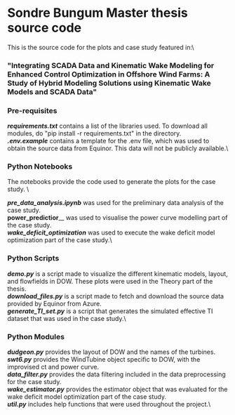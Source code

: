 # Sondre Bungum Master thesis source code
This is the source code for the plots and case study featured in:\
### "Integrating SCADA Data and Kinematic Wake Modeling for Enhanced Control Optimization in Offshore Wind Farms: A Study of Hybrid Modeling Solutions using Kinematic Wake Models and SCADA Data"

### Pre-requisites
**_requirements.txt_** contains a list of the libraries used. To download all modules, do "pip install -r requirements.txt" in the directory.\
**_.env.example_** contains a template for the .env file, which was used to obtain the source data from Equinor. This data will not be publicly available.\

### Python Notebooks
The notebooks provide the code used to generate the plots for the case study. \

**_pre_data_analysis.ipynb_** was used for the preliminary data analysis of the case study.\
**power_predictior**__ was used to visualise the power curve modelling part of the case study.\
**_wake_deficit_optimization_** was used to execute the wake deficit model optimization part of the case study.\

### Python Scripts

_**demo.py**_ is a script made to visualize the different kinematic models, layout, and flowfields in DOW. These plots were used in the Theory part of the thesis.\
**_download_files.py_** is a script made to fetch and download the source data provided by Equinor from Azure.\
_**generate_TI_set.py**_ is a script that generates the simulated effective TI dataset that was used in the case study.\

### Python Modules

_**dudgeon.py**_ provides the layout of DOW and the names of the turbines.\
_**swt6.py**_  provides the WindTubine object specific to DOW, with the improvised ct and power curve.\
_**data_filter.py**_  provides the data filtering included in the data preprocessing for the case study.\
_**wake_estimator.py**_ provides the estimator object that was evaluated for the wake deficit model optimization part of the case study.\
_**util.py**_ includes help functions that were used throughout the project.\
